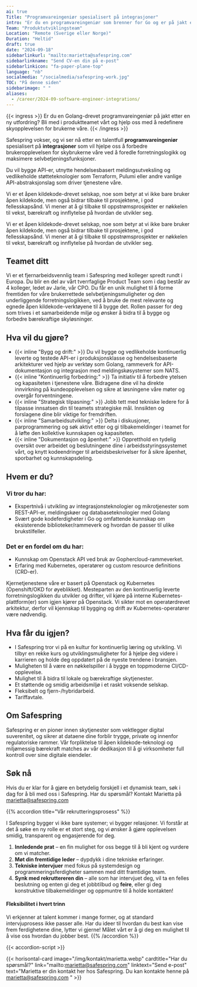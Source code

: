 ```yaml
---
ai: true
Title: "Programvareingeniør spesialisert på integrasjoner"
intro: "Er du en programvareingeniør som brenner for Go og er på jakt etter en ny utfordring? Bli med oss på oppdraget med å styrke europeisk innovasjon."
Team: "Produktutviklingsteam"
Location: "Remote (Sverige eller Norge)"
Duration: "Heltid"
draft: true
date: "2024-09-18"
sidebarlinkurl: "mailto:marietta@safespring.com"
sidebarlinkname: "Send CV-en din på e-post"
sidebarlinkicon: "fa-paper-plane-top"
language: "nb"
socialmedia: "/socialmedia/safespring-work.jpg"
TOC: "På denne siden"
sidebarimage: " "
aliases:
  - /career/2024-09-software-engineer-integrations/
---
```

{{< ingress >}}
Er du en Golang-drevet programvareingeniør på jakt etter en ny utfordring? Bli med i produktteamet vårt og hjelp oss med å redefinere skyopplevelsen for brukerne våre.
{{< /ingress >}}

Safespring vokser, og vi ser nå etter en talentfull **programvareingeniør** spesialisert på **integrasjoner** som vil hjelpe oss å forbedre brukeropplevelsen for skybrukerne våre ved å foredle forretningslogikk og maksimere selvbetjeningsfunksjoner. 

Du vil bygge API-er, utnytte hendelsesbasert meldingsutveksling og vedlikeholde støtteteknologier som Terraform, Pulumi eller andre vanlige API-abstraksjonslag som driver tjenestene våre.

Vi er et åpen kildekode-drevet selskap, noe som betyr at vi ikke bare bruker åpen kildekode, men også bidrar tilbake til prosjektene, i god fellesskapsånd. Vi mener at å gi tilbake til oppstrømsprosjekter er nøkkelen til vekst, bærekraft og innflytelse på hvordan de utvikler seg.

Vi er et åpen kildekode-drevet selskap, noe som betyr at vi ikke bare bruker åpen kildekode, men også bidrar tilbake til prosjektene, i god fellesskapsånd. Vi mener at å gi tilbake til oppstrømsprosjekter er nøkkelen til vekst, bærekraft og innflytelse på hvordan de utvikler seg.

## Teamet ditt

Vi er et fjernarbeidsvennlig team i Safespring med kolleger spredt rundt i Europa. Du blir en del av vårt tverrfaglige Product Team som i dag består av 4 kolleger, ledet av Jarle, vår CPO. Du får en unik mulighet til å forme fremtiden for våre brukerrettede selvbetjeningsmuligheter og den underliggende forretningslogikken, ved å bruke de mest relevante og egnede åpen kildekode-verktøyene til å bygge det. Rollen passer for deg som trives i et samarbeidende miljø og ønsker å bidra til å bygge og forbedre bærekraftige skyløsninger.

## Hva vil du gjøre?

- {{< inline "Bygg og drift:" >}} Du vil bygge og vedlikeholde kontinuerlig leverte og testede API-er i produksjonsklasse og hendelsesbaserte arkitekturer ved hjelp av verktøy som Golang, rammeverk for API-dokumentasjon og integrasjon med meldingskøsystemer som NATS.
- {{< inline "Kontinuerlig forbedring:" >}} Ta initiativ til å forbedre ytelsen og kapasiteten i tjenestene våre. Bidragene dine vil ha direkte innvirkning på kundeopplevelsen og sikre at løsningene våre møter og overgår forventningene.
- {{< inline "Strategisk tilpasning:" >}} Jobb tett med tekniske ledere for å tilpasse innsatsen din til teamets strategiske mål. Innsikten og forslagene dine blir viktige for fremdriften.
- {{< inline "Samarbeidsutvikling:" >}} Delta i diskusjoner, parprogrammering og søk aktivt etter og gi tilbakemeldinger i teamet for å løfte den kollektive kunnskapen og kapasiteten.
- {{< inline "Dokumentasjon og åpenhet:" >}} Oppretthold en tydelig oversikt over arbeidet og beslutningene dine i arbeidsstyringssystemet vårt, og knytt kodeendringer til arbeidsbeskrivelser for å sikre åpenhet, sporbarhet og kunnskapsdeling.

## Hvem er du?

### Vi tror du har:

- Ekspertnivå i utvikling av integrasjonsteknologier og mikrotjenester som REST-API-er, meldingskøer og databaseteknologier med Golang
- Svært gode kodeferdigheter i Go og omfattende kunnskap om eksisterende biblioteker/rammeverk og hvordan de passer til ulike brukstilfeller.

### Det er en fordel om du har:

- Kunnskap om Openstack API ved bruk av Gophercloud-rammeverket.
- Erfaring med Kubernetes, operatører og custom resource definitions (CRD-er).

Kjernetjenestene våre er basert på Openstack og Kubernetes (Openshift/OKD for øyeblikket). Mesteparten av den kontinuerlig leverte forretningslogikken du utvikler og drifter, vil kjøre på interne Kubernetes-plattform(er) som igjen kjører på Openstack. Vi sikter mot en operatørdrevet arkitektur, derfor vil kjennskap til bygging og drift av Kubernetes-operatører være nødvendig.

## Hva får du igjen?

- I Safespring tror vi på en kultur for kontinuerlig læring og utvikling. Vi tilbyr en rekke kurs og utviklingsmuligheter for å hjelpe deg videre i karrieren og holde deg oppdatert på de nyeste trendene i bransjen.
- Muligheten til å være en nøkkelspiller i å bygge en toppmoderne CI/CD-opplevelse.
- Mulighet til å bidra til lokale og bærekraftige skytjenester.
- Et støttende og smidig arbeidsmiljø i et raskt voksende selskap.
- Fleksibelt og fjern-/hybridarbeid.
- Tariffavtale.

## Om Safespring

Safespring er en pioner innen skytjenester som vektlegger digital suverenitet, og sikrer at dataene dine forblir trygge, private og innenfor regulatoriske rammer. Vår forpliktelse til åpen kildekode-teknologi og miljømessig bærekraft matches av vår dedikasjon til å gi virksomheter full kontroll over sine digitale eiendeler.

## Søk nå

Hvis du er klar for å gjøre en betydelig forskjell i et dynamisk team, søk i dag for å bli med oss i Safespring. Har du spørsmål? Kontakt Marietta på marietta@safespring.com



{{% accordion title="Vår rekrutteringsprosess" %}}

I Safespring bygger vi ikke bare systemer; vi bygger relasjoner. Vi forstår at det å søke en ny rolle er et stort steg, og vi ønsker å gjøre opplevelsen smidig, transparent og engasjerende for deg.

1. **Innledende prat** – en fin mulighet for oss begge til å bli kjent og vurdere om vi matcher.
2. **Møt din fremtidige leder** – dypdykk i dine tekniske erfaringer.
3. **Tekniske intervjuer** med fokus på systemdesign og programmeringsferdigheter sammen med ditt framtidige team.
4. **Synk med rekruttereren din** – alle som har intervjuet deg, vil ta en felles beslutning og enten gi deg et jobbtilbud og **feire**, eller gi deg konstruktive tilbakemeldinger og oppmuntre til å holde kontakten!

#### Fleksibilitet i hvert trinn

Vi erkjenner at talent kommer i mange former, og at standard intervjuprosess ikke passer alle. Har du ideer til hvordan du best kan vise frem ferdighetene dine, lytter vi gjerne! Målet vårt er å gi deg en mulighet til å vise oss hvordan du jobber best.
{{% /accordion %}}

{{< accordion-script >}}

{{< horisontal-card image="/img/kontakt/marietta.webp" cardtitle="Har du spørsmål?" link="mailto:marietta@safespring.com" linktext="Send e-post" text="Marietta er din kontakt her hos Safespring. Du kan kontakte henne på marietta@safespring.com " >}}